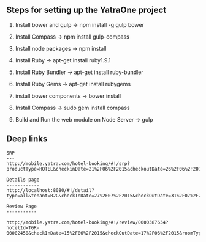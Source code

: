 
Steps for setting up the YatraOne project
-----------------------------------------

1. Install bower and gulp ->
   npm install -g gulp bower

2. Install Compass ->
   npm install gulp-compass

3. Install node packages ->
   npm install

4. Install Ruby -> apt-get install ruby1.9.1

5. Install Ruby Bundler -> apt-get install ruby-bundler

6. Install Ruby Gems -> apt-get install rubygems

7. install bower components -> bower install

8. Install Compass -> sudo gem install compass

9. Build and Run the web module on Node Server -> gulp

Deep links
----------

    SRP
    ---
    http://mobile.yatra.com/hotel-booking/#!/srp?productType=HOTEL&checkinDate=21%2F06%2F2015&checkoutDate=26%2F06%2F2015&roomRequests%5B0%5D.id=1&roomRequests%5B0%5D.noOfAdults=1&roomRequests%5B0%5D.noOfChildren=0&source=BOOKING_ENGINE&tenant=B2C&city.name=Bangalore&city.code=Bangalore

    Details page
    ------------
    http://localhost:8080/#!/detail?type=all&tenant=B2C&checkInDate=27%2F07%2F2015&checkOutDate=31%2F07%2F2015&rooms%5B0%5D.noOfAdults=1&apiKey=m37tQkYM4OkcBf6HKny0&hotelId=00004138

    Review Page
    -----------

    http://mobile.yatra.com/hotel-booking/#!/review/0000387634?hotelId=TGR-00002450&checkInDate=15%2F06%2F2015&checkOutDate=17%2F06%2F2015&roomTypeId=00000068748&room%5B0%5D.noOfAdults=3&room%5B0%5D.noOfChildren=1

